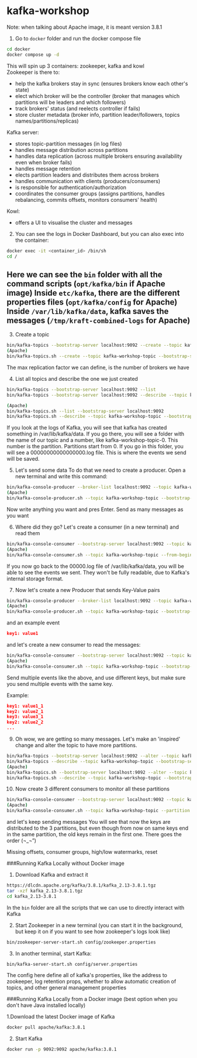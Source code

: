 # kafka-workshop

Note: when talking about Apache image, it is meant version 3.8.1

1. Go to `docker` folder and run the docker compose file
```bash
cd docker
docker compose up -d
```
This will spin up 3 containers: zookeeper, kafka and kowl  
Zookeeper is there to:  
- help the kafka brokers stay in sync (ensures brokers know each other's state)
- elect which broker will be the controller (broker that manages which partitions will be leaders and which followers)
- track brokers' status (and reelects controller if fails)
- store cluster metadata (broker info, partition leader/followers, topics names/partitions/replicas)  

Kafka server:
- stores topic-partition messages (in log files)
- handles message distribution across partitions
- handles data replication (across multiple brokers ensuring availability even when broker fails)
- handles message retention
- elects partition leaders and distributes them across brokers
- handles communication with clients (producers/consumers)
- is responsible for authentication/authorization
- coordinates the consumer groups (assigns partitions, handles rebalancing, commits offsets, monitors consumers' health)

Kowl:
- offers a UI to visualise the cluster and messages

2. You can see the logs in Docker Dashboard, but you can also exec into the container:
```bash
docker exec -it <container_id> /bin/sh
cd /
```
Here we can see the `bin` folder with all the command scripts (`opt/kafka/bin` if Apache image)
Inside `etc/kafka`, there are the different properties files (`opt/kafka/config` for Apache)
Inside `/var/lib/kafka/data`, kafka saves the messages (`/tmp/kraft-combined-logs` for Apache)
------

3. Create a topic
```bash
bin/kafka-topics --bootstrap-server localhost:9092 --create --topic kafka-workshop-topic --partitions 1 --replication-factor 1   
(Apache) 
bin/kafka-topics.sh --create --topic kafka-workshop-topic --bootstrap-server localhost:9092
```
The max replication factor we can define, is the number of brokers we have

4. List all topics and describe the one we just created
```bash
bin/kafka-topics --bootstrap-server localhost:9092 --list
bin/kafka-topics --bootstrap-server localhost:9092 --describe --topic kafka-workshop-topic

(Apache)
bin/kafka-topics.sh --list --bootstrap-server localhost:9092
bin/kafka-topics.sh --describe --topic kafka-workshop-topic --bootstrap-server localhost:9092
```
If you look at the logs of Kafka, you will see that kafka has created something in
/var/lib/kafka/data. If you go there, you will see a folder with the name of our topic and a number, like
kafka-workshop-topic-0. This number is the partition. Partitions start from 0.
If you go in this folder, you will see a 00000000000000000.log file. This is where the events we send will be saved.

5. Let's send some data
To do that we need to create a producer. Open a new terminal and write this command:
```bash
bin/kafka-console-producer --broker-list localhost:9092 --topic kafka-workshop-topic
(Apache)
bin/kafka-console-producer.sh --topic kafka-workshop-topic --bootstrap-server localhost:9092
```
Now write anything you want and pres Enter. Send as many messages as you want

6. Where did they go?
Let's create a consumer (in a new terminal) and read them
```bash
bin/kafka-console-consumer --bootstrap-server localhost:9092 --topic kafka-workshop-topic --from-beginning
(Apache)
bin/kafka-console-consumer.sh --topic kafka-workshop-topic --from-beginning --bootstrap-server localhost:9092
```
If you now go back to the 00000.log file of /var/lib/kafka/data, you will be able to see the events we sent.
They won't be fully readable, due to Kafka's internal storage format.

7. Now let's create a new Producer that sends Key-Value pairs
```bash
bin/kafka-console-producer --broker-list localhost:9092 --topic kafka-workshop-topic --property "parse.key=true" --property "key.separator=:"
(Apache)
bin/kafka-console-producer.sh --topic kafka-workshop-topic --bootstrap-server localhost:9092 --property "parse.key=true" --property "key.separator=:"
```
and an example event
```json
key1: value1
```
and let's create a new consumer to read the messages:
```bash
bin/kafka-console-consumer --bootstrap-server localhost:9092 --topic kafka-workshop-topic --from-beginning  --property "print.key=true" --property "key.separator=:"
(Apache)
bin/kafka-console-consumer.sh --topic kafka-workshop-topic --bootstrap-server localhost:9092  --property "print.key=true" --property "key.separator=:"
```
Send multiple events like the above, and use different keys, but make sure you send multiple events with the same key.

Example:
```json
key1: value1_1
key2: value2_1
key3: value3_1
key2: value2_2
...
```
9. Oh wow, we are getting so many messages. Let's make an 'inspired' change and alter the topic to have more partitions. 
```bash
bin/kafka-topics --bootstrap-server localhost:9092 --alter --topic kafka-workshop-topic --partitions 3
bin/kafka-topics --describe --topic kafka-workshop-topic --bootstrap-server localhost:9092
(Apache)
bin/kafka-topics.sh --bootstrap-server localhost:9092 --alter --topic kafka-workshop-topic --partitions 3
bin/kafka-topics.sh --describe --topic kafka-workshop-topic --bootstrap-server localhost:9092

```
10. Now create 3 different consumers to monitor all these partitions
```bash
bin/kafka-console-consumer --bootstrap-server localhost:9092 --topic kafka-workshop-topic --partition 0 --from-beginning  --property "print.key=true" --property "key.separator=:"
(Apache)
bin/kafka-console-consumer.sh --topic kafka-workshop-topic --partition 0 --bootstrap-server localhost:9092  --property "print.key=true" --property "key.separator=:" --from-beginnning
```
and let's keep sending messages
You will see that now the keys are distributed to the 3 partitions, but even though from now on same keys end in the same partition, 
the old keys remain in the first one. There goes the order (¬_¬”)

Missing offsets, consumer groups, high/low watermarks, reset


###Running Kafka Locally without Docker image

1. Download Kafka and extract it
```bash
https://dlcdn.apache.org/kafka/3.8.1/kafka_2.13-3.8.1.tgz
tar -xzf kafka_2.13-3.8.1.tgz
cd kafka_2.13-3.8.1
```
In the `bin` folder are all the scripts that we can use to directly interact with Kafka

2. Start Zookeeper in a new terminal (you can start it in the background, but keep it on if you want to see how zookeeper's logs look like)
```bash
bin/zookeeper-server-start.sh config/zookeeper.properties
```
3. In another terminal, start Kafka:
```bash
bin/kafka-server-start.sh config/server.properties
```
The config here define all of kafka's properties, like the address to zookeeper, log retention props,
whether to allow automatic creation of topics, and other general management properties

###Running Kafka Locally from a Docker image (best option when you don't have Java installed locally)

1.Download the latest Docker image of Kafka
```bash
docker pull apache/kafka:3.8.1
```
2. Start Kafka
```bash
docker run -p 9092:9092 apache/kafka:3.8.1
```
